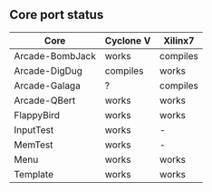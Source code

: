 ## Core port status

| **Core** | **Cyclone V** | **Xilinx7** |
--|--|--
|Arcade-BombJack | works    | compiles |
|Arcade-DigDug   | compiles | works |
|Arcade-Galaga   | ?        | compiles |
|Arcade-QBert    | works    | works |
|FlappyBird      | works    | works |
|InputTest       | works    | - |
|MemTest         | works    | - |
|Menu            | works    | works |
|Template        | works    | works |

